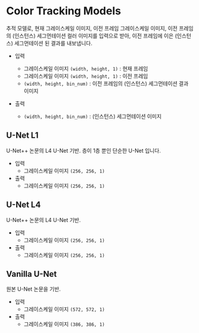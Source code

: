 # Color Tracking Models

추적 모델로, 현재 그레이스케일 이미지, 이전 프레임 그레이스케일 이미지, 이전 프레임의 (인스턴스) 세그먼테이션 컬러 이미지를 입력으로 받아, 이전 프레임에 이은 (인스턴스) 세그먼테이션 된 결과를 내보냅니다.

- 입력
  - 그레이스케일 이미지 `(width, height, 1)` : 현재 프레임
  - 그레이스케일 이미지 `(width, height, 1)` : 이전 프레임
  - `(width, height, bin_num)` : 이전 프레임의 (인스턴스) 세그먼테이션 결과 이미지

- 출력
  - `(width, height, bin_num)` : (인스턴스) 세그먼테이션 이미지

## U-Net L1

U-Net++ 논문의 L4 U-Net 기반.
층이 1층 뿐인 단순한 U-Net 입니다.

- 입력
  - 그레이스케일 이미지 `(256, 256, 1)`
- 출력
  - 그레이스케일 이미지 `(256, 256, 1)`

## U-Net L4

U-Net++ 논문의 L4 U-Net 기반.

- 입력
  - 그레이스케일 이미지 `(256, 256, 1)`
- 출력
  - 그레이스케일 이미지 `(256, 256, 1)`

## Vanilla U-Net

원본 U-Net 논문을 기반.

- 입력
  - 그레이스케일 이미지 `(572, 572, 1)`
- 출력
  - 그레이스케일 이미지 `(386, 386, 1)`
